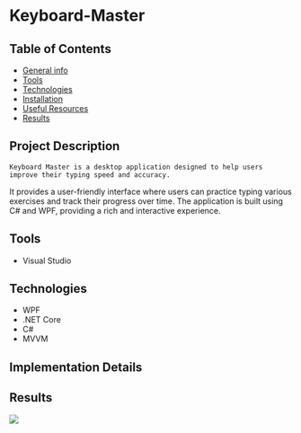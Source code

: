 # Keyboard-Master

## Table of Contents
* [General info](#general-info)
* [Tools](#tools)
* [Technologies](#technologies)
* [Installation](#installation)
* [Useful Resources](#useful-resources)
* [Results](#results)

## Project Description
    Keyboard Master is a desktop application designed to help users improve their typing speed and accuracy.
It provides a user-friendly interface where users can practice typing various exercises and track their progress over time.
The application is built using C# and WPF, providing a rich and interactive experience.
## Tools
* Visual Studio 
## Technologies
* WPF
* .NET Core
* C#
* MVVM

## Implementation Details

## Results

![](https://cdn.dribbble.com/users/1791559/screenshots/4465351/media/af9126c676894e277b22d4690eceb5b1.gif) 



